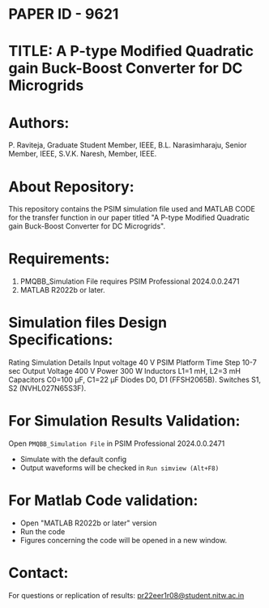 # PAPER ID - 9621

# TITLE: A P-type Modified Quadratic gain Buck-Boost Converter for DC Microgrids
# Authors: 
P. Raviteja, Graduate Student Member, IEEE, B.L. Narasimharaju, Senior Member, IEEE, S.V.K. Naresh, Member, IEEE.
# About Repository:
This repository contains the PSIM simulation file used and MATLAB CODE for the transfer function in our paper titled "A P-type Modified Quadratic gain Buck-Boost Converter for DC Microgrids".

# Requirements: 
1. PMQBB_Simulation File requires PSIM Professional 2024.0.0.2471
2. MATLAB R2022b or later.
   
# Simulation files Design Specifications: 
Rating Simulation Details Input voltage 40 V PSIM Platform Time Step 10-7 sec Output Voltage 400 V Power 300 W Inductors L1=1 mH, L2=3 mH Capacitors C0=100 μF, C1=22 μF 
Diodes D0, D1 (FFSH2065B). Switches S1, S2 (NVHL027N65S3F).

# For Simulation Results Validation:
Open `PMQBB_Simulation File` in PSIM Professional 2024.0.0.2471 
- Simulate with the default config
- Output waveforms will be checked in `Run simview (Alt+F8)`
# For Matlab Code validation:
- Open "MATLAB R2022b or later" version
- Run the code
- Figures concerning the code will be opened in a new window.
# Contact:
For questions or replication of results: 
pr22eer1r08@student.nitw.ac.in
